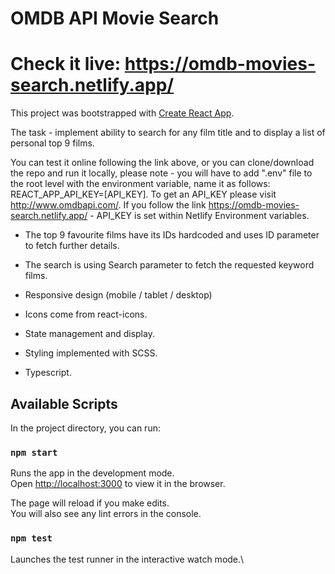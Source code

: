 # OMDB API Movie Search

# Check it live: https://omdb-movies-search.netlify.app/

This project was bootstrapped with [Create React App](https://github.com/facebook/create-react-app).

The task - implement ability to search for any film title and to display a list of personal top 9 films.

You can test it online following the link above, or you can clone/download the repo and run it locally, please note - you will have to add ".env" file to the root level with the environment variable, name it as follows: REACT_APP_API_KEY=[API_KEY]. To get an API_KEY please visit http://www.omdbapi.com/. If you follow the link https://omdb-movies-search.netlify.app/ - API_KEY is set within Netlify Environment variables.

- The top 9 favourite films have its IDs hardcoded and uses ID parameter to fetch further details.
- The search is using Search parameter to fetch the requested keyword films.

- Responsive design (mobile / tablet / desktop)
- Icons come from react-icons.
- State management and display.
- Styling implemented with SCSS.
- Typescript.

## Available Scripts

In the project directory, you can run:

### `npm start`

Runs the app in the development mode.\
Open [http://localhost:3000](http://localhost:3000) to view it in the browser.

The page will reload if you make edits.\
You will also see any lint errors in the console.

### `npm test`

Launches the test runner in the interactive watch mode.\
